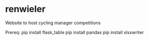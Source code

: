 # renwieler
Website to host cycling manager competitions

Prereq:
pip install flask_table
pip install pandas
pip install xlsxwriter